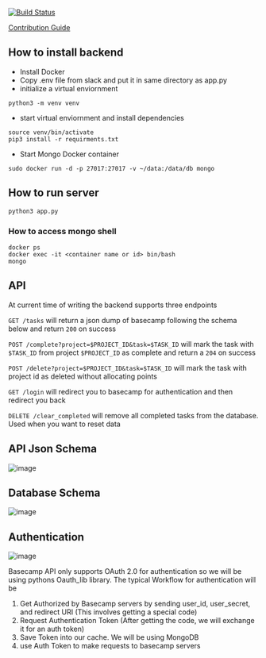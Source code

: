[![Build Status](https://travis-ci.com/cse112-sp20/nitro-server.svg?token=7d5RTErANKPZxRSFsA53&branch=master)](https://travis-ci.com/cse112-sp20/nitro-server)

[Contribution Guide](https://github.com/cse112-sp20/nitro-server/wiki/Contributing-to-Nitro)

## How to install backend
* Install Docker
* Copy .env file from slack and put it in same directory as app.py
* initialize a virtual enviornment
```
python3 -m venv venv
```
* start virtual enviornment and install dependencies

```
source venv/bin/activate
pip3 install -r requirments.txt
```

* Start Mongo Docker container
```
sudo docker run -d -p 27017:27017 -v ~/data:/data/db mongo
```

## How to run server

```
python3 app.py
```

### How to access mongo shell
```
docker ps
docker exec -it <container name or id> bin/bash
mongo
```

## API
At current time of writing the backend supports three endpoints

`GET /tasks` will return a json dump of basecamp following the schema below and return `200` on success

`POST /complete?project=$PROJECT_ID&task=$TASK_ID` will mark the task with `$TASK_ID` from project `$PROJECT_ID` as complete and return a `204` on success

`POST /delete?project=$PROJECT_ID&task=$TASK_ID` will mark the task with project id as deleted without allocating points

`GET /login` will redirect you to basecamp for authentication and then redirect you back

`DELETE /clear_completed` will remove all completed tasks from the database. Used when you want to reset data

## API Json Schema

![image](https://user-images.githubusercontent.com/39757882/82402699-f5f7ca00-9a11-11ea-9cdd-d14129ff6cde.png)

## Database Schema
![image](https://user-images.githubusercontent.com/39757882/81515583-a0bd0980-92e9-11ea-9ca8-2e9e5d311a35.png)

## Authentication

![image](https://user-images.githubusercontent.com/39757882/81513016-0c977600-92da-11ea-95ba-a236b9cafed3.png)

Basecamp API only supports OAuth 2.0 for authentication so we will be using pythons Oauth_lib library. The typical Workflow for authentication will be
1. Get Authorized by Basecamp servers by sending user_id, user_secret, and redirect URI (This involves getting a special code)
2. Request Authentication Token (After getting the code, we will exchange it for an auth token)
3. Save Token into our cache. We will be using MongoDB
4. use Auth Token to make requests to basecamp servers




